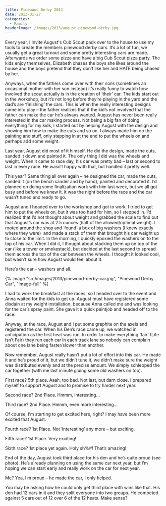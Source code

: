 ```yaml
---
title: Pinewood Derby 2013
date: 2013-01-27
categories: 
  - Family
headerImage: /images/2013/august-pinewood-derby.jpg
---
```


Every year, I invite August's Cub Scout pack over to the house to use my tools to create the members pinewood derby cars. It’s a lot of fun, we usually get a great turnout and some pretty interesting cars are made. Afterwards we order some pizza and have a big Cub Scout pizza party. The kids enjoy themselves, Elizabeth chases the boys she likes around the house and the boys pretend that they don’t like her and HATE being chased by her.

Anyways, when the fathers come over with their sons (sometimes an occasional mother with her son instead) it’s really funny to watch how involved the scout actually is in the creation of ‘their’ car. The kids start out in the workshop, but it’s not long before they’re playing in the yard and the dad’s are ‘finishing’ the cars. This is when the really interesting designs come into play – the father realizes that if the kid’s not involved that the father can make the car he’s always wanted. August has never been really interested in the car making process. Not being a big fan of doing everything for my kids, I started out by helping August with the design and showing him how to make the cuts and so on. I always made him do the painting and stuff, only stepping in at the end to put the wheels on and perhaps add some weight.

Last year, August did most of it himself. He did the design, made the cuts, sanded it down and painted it. The only thing I did was the wheels and weight. When it came to race day, his car was pretty bad – last or second to last in every race. He wasn’t happy with that, but handled it pretty well.

This year? Same thing all over again – he designed the car, made the cuts, sanded it (on the bench sander and by hand), painted and decorated it. I’d planned on doing some finalization work with him last week, but we all got busy and before we knew it, it was the night before the race and the car wasn’t tuned and ready to go.

August and I headed over to the workshop and got to work. I tried to get him to put the wheels on, but it was too hard for him, so I stepped in. I’d realized that I’d not thought about weight and grabbed the scale to find out that August’s car was at 2.5 ounces (half of the allowed/optimal weight). I rooted around the shop and ‘found’ a box of big washers (I knew exactly where they were)  and made a stack of them that brought his car weight up to close to the limit. In the morning, I quickly epoxied the washers on to the top of his car. When I did it, I thought about stacking them up on top of the car (like a tower or smokestack), but decided at the last second to spread them across the top of the car between the wheels. I thought it looked cool, but wasn’t sure how August would feel about it.

Here’s the car – washers and all.

{% image "src/images/2013/pinewood-derby-car.jpg", "Pinewood Derby Car", "image-full" %}

I had to work the breakfast at the races, so I headed over to the event and Anna waited for the kids to get up. August must have registered some disdain at my weight installation, because Anna called me and was looking for the car’s spray paint. She gave it a quick paintjob and headed off to the race.

Anyway, at the race, August and I put some graphite on the axels and registered the car. When his Den’s race came up, we watched in anticipation as the first heat was run. In order to make everything ‘fair’ (Life isn’t Fair) they run each car in each track lane so nobody can complain about one lane being faster/slower than another.

Now remember, August really hasn’t put a lot of effort into this car. He made it and he’s proud of it, but we didn’t tune it, we didn’t make sure the weight was distributed evenly and at the precise amount. We simply schlepped the car together (with me last minute gluing some old washers on top).

First race? 5th place. Aaah, too bad. Not last, but darn close. I prepared myself to support August and to promise to try harder next year.

Second race? 2nd Place. Hmmm, interesting…

Third race? 2nd Place. Hmmm, even more interesting…

Of course, I’m starting to get excited here, right? I may have been more excited that August.

Fourth race? 1st Place. Not ‘interesting’ any more – but exciting.

Fifth race? 1st Place. Very exciting!

Sixth race? 1st place yet again. Holy sh%#! That’s amazing!

End of the day, August took third place for his den and he’s quite proud (see photo). He’s already planning on using the same car next year, but I’m hoping we can start early and really work on the car for next year.

Me? Yea, I’m proud – he made the car, I only helped.

You may be asking how he could only get third place with wins like that. His den had 12 cars in it and they split everyone into two groups. He competed against 5 cars out of 12 over 6 of the 12 heats. Make sense?
